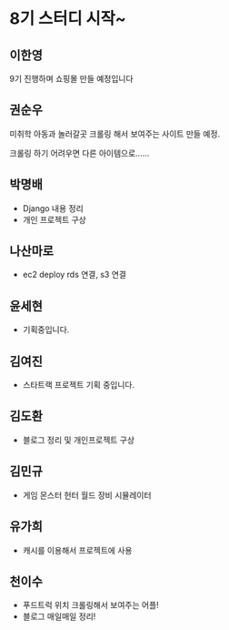 # 8기 스터디 시작~

## 이한영

9기 진행하며 쇼핑몰 만들 예정입니다




## 권순우

미취학 아동과 놀러갈곳 크롤링 해서 보여주는 사이트 만들 예정.

크롤링 하기 어려우면 다른 아이템으로......

## 박명배

* Django 내용 정리
* 개인 프로젝트 구상


## 나산마로
* ec2 deploy rds 연결, s3 연결

## 윤세현
* 기획중입니다.

## 김여진
* 스타트랙 프로젝트 기획 중입니다.

## 김도환
* 블로그 정리 및 개인프로젝트 구상

## 김민규
* 게임 몬스터 헌터 월드 장비 시뮬레이터

## 유가희
* 캐시를 이용해서 프로젝트에 사용

## 천이수
* 푸드트럭 위치 크롤링해서 보여주는 어플!
* 블로그 매일매일 정리!
